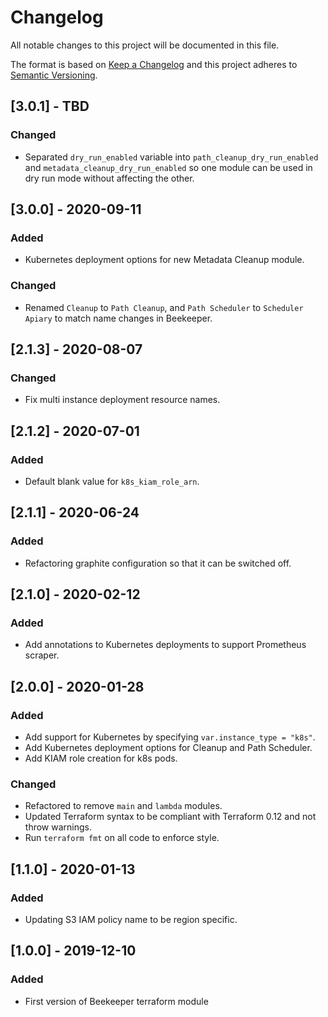 # Changelog
All notable changes to this project will be documented in this file.

The format is based on [Keep a Changelog](http://keepachangelog.com/en/1.0.0/) and this project adheres to [Semantic Versioning](http://semver.org/spec/v2.0.0.html).

## [3.0.1] - TBD
### Changed
- Separated `dry_run_enabled` variable into `path_cleanup_dry_run_enabled` and `metadata_cleanup_dry_run_enabled` so one module can be used in dry run mode without affecting the other.  

## [3.0.0] - 2020-09-11
### Added
- Kubernetes deployment options for new Metadata Cleanup module. 
### Changed
- Renamed `Cleanup` to `Path Cleanup`, and `Path Scheduler` to `Scheduler Apiary` to match name changes in Beekeeper.

## [2.1.3] - 2020-08-07
### Changed
- Fix multi instance deployment resource names.

## [2.1.2] - 2020-07-01
### Added
- Default blank value for `k8s_kiam_role_arn`.

## [2.1.1] - 2020-06-24
### Added
- Refactoring graphite configuration so that it can be switched off.

## [2.1.0] - 2020-02-12
### Added
- Add annotations to Kubernetes deployments to support Prometheus scraper.

## [2.0.0] - 2020-01-28
### Added
- Add support for Kubernetes by specifying `var.instance_type = "k8s"`.
- Add Kubernetes deployment options for Cleanup and Path Scheduler.
- Add KIAM role creation for k8s pods.

### Changed
- Refactored to remove `main` and `lambda` modules.
- Updated Terraform syntax to be compliant with Terraform 0.12 and not throw warnings.
- Run `terraform fmt` on all code to enforce style.

## [1.1.0] - 2020-01-13
### Added
- Updating S3 IAM policy name to be region specific.

## [1.0.0] - 2019-12-10
### Added
- First version of Beekeeper terraform module
